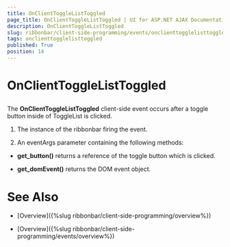 ```yaml
---
title: OnClientToggleListToggled
page_title: OnClientToggleListToggled | UI for ASP.NET AJAX Documentation
description: OnClientToggleListToggled
slug: ribbonbar/client-side-programming/events/onclienttogglelisttoggled
tags: onclienttogglelisttoggled
published: True
position: 14
---
```


# OnClientToggleListToggled



## 

The __OnClientToggleListToggled__ client-side event occurs after a toggle button inside of ToggleList is clicked.

1. The instance of the ribbonbar firing the event.

1. An eventArgs parameter containing the following methods:

* __get_button()__ returns a reference of the toggle button which is clicked.

* __get_domEvent()__ returns the DOM event object.

# See Also

 * [Overview]({%slug ribbonbar/client-side-programming/overview%})

 * [Overview]({%slug ribbonbar/client-side-programming/events/overview%})
